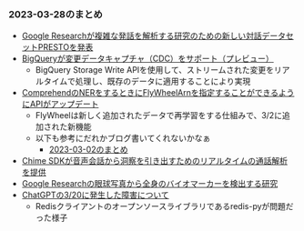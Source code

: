 ### 2023-03-28のまとめ

- [Google Researchが複雑な発話を解析する研究のための新しい対話データセットPRESTOを発表](https://ai.googleblog.com/2023/03/presto-multilingual-dataset-for-parsing.html)
- [BigQueryが変更データキャプチャ（CDC）をサポート（プレビュー）](https://cloud.google.com/bigquery/docs/release-notes#March_27_2023)
  - BigQuery Storage Write APIを使用して、ストリームされた変更をリアルタイムで処理し、既存のデータに適用することにより実現
- [ComprehendのNERをするときにFlyWheelArnを指定することができるようにAPIがアップデート](https://awsapichanges.info/archive/changes/1c2748-comprehend.html)
  - FlyWheelは新しく追加されたデータで再学習をする仕組みで、3/2に追加された新機能
  - 以下も参考にだれかブログ書いてくれないかなぁ
    - [2023-03-02のまとめ](https://classmethod.slack.com/archives/C04522Z7ZQU/p1677767838915279)
- [Chime SDKが音声会話から洞察を引き出すためのリアルタイムの通話解析を提供](https://aws.amazon.com/jp/about-aws/whats-new/2023/03/amazon-chime-sdk-call-analytics/)
- [Google Researchの眼球写真から全身のバイオマーカーを検出する研究](https://ai.googleblog.com/2023/03/detecting-novel-systemic-biomarkers-in.html)
- [ChatGPTの3/20に発生した障害について](https://openai.com/blog/march-20-chatgpt-outage)
  - Redisクライアントのオープンソースライブラリであるredis-pyが問題だった様子
